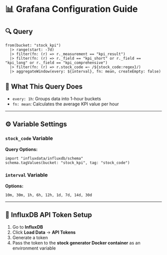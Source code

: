 # 📊 Grafana Configuration Guide

## 🔍 Query

```flux
from(bucket: "stock_kpi")
  |> range(start: -7d)
  |> filter(fn: (r) => r._measurement == "kpi_result")
  |> filter(fn: (r) => r._field == "kpi_short" or r._field == "kpi_long" or r._field == "kpi_comprehensive")
  |> filter(fn: (r) => r.stock_code =~ /${stock_code:regex}/)
  |> aggregateWindow(every: ${interval}, fn: mean, createEmpty: false)
```

## 📌 What This Query Does

- `every: 1h`: Groups data into 1-hour buckets  
- `fn: mean`: Calculates the average KPI value per hour

---

## ⚙️ Variable Settings

### `stock_code` Variable

**Query Options:**

```flux
import "influxdata/influxdb/schema"
schema.tagValues(bucket: "stock_kpi", tag: "stock_code")
```

### `interval` Variable

**Options:**

```
10m, 30m, 1h, 6h, 12h, 1d, 7d, 14d, 30d
```

---

## 🔐 InfluxDB API Token Setup

1. Go to **InfluxDB**
2. Click **Load Data** → **API Tokens**
3. Generate a token
4. Pass the token to the **stock generator Docker container** as an environment variable
